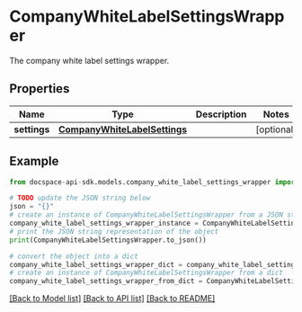 # CompanyWhiteLabelSettingsWrapper
The company white label settings wrapper.

## Properties

Name | Type | Description | Notes
------------ | ------------- | ------------- | -------------
**settings** | [**CompanyWhiteLabelSettings**](CompanyWhiteLabelSettings.md) |  | [optional] 

## Example

```python
from docspace-api-sdk.models.company_white_label_settings_wrapper import CompanyWhiteLabelSettingsWrapper

# TODO update the JSON string below
json = "{}"
# create an instance of CompanyWhiteLabelSettingsWrapper from a JSON string
company_white_label_settings_wrapper_instance = CompanyWhiteLabelSettingsWrapper.from_json(json)
# print the JSON string representation of the object
print(CompanyWhiteLabelSettingsWrapper.to_json())

# convert the object into a dict
company_white_label_settings_wrapper_dict = company_white_label_settings_wrapper_instance.to_dict()
# create an instance of CompanyWhiteLabelSettingsWrapper from a dict
company_white_label_settings_wrapper_from_dict = CompanyWhiteLabelSettingsWrapper.from_dict(company_white_label_settings_wrapper_dict)
```
[[Back to Model list]](../README.md#documentation-for-models) [[Back to API list]](../README.md#documentation-for-api-endpoints) [[Back to README]](../README.md)


